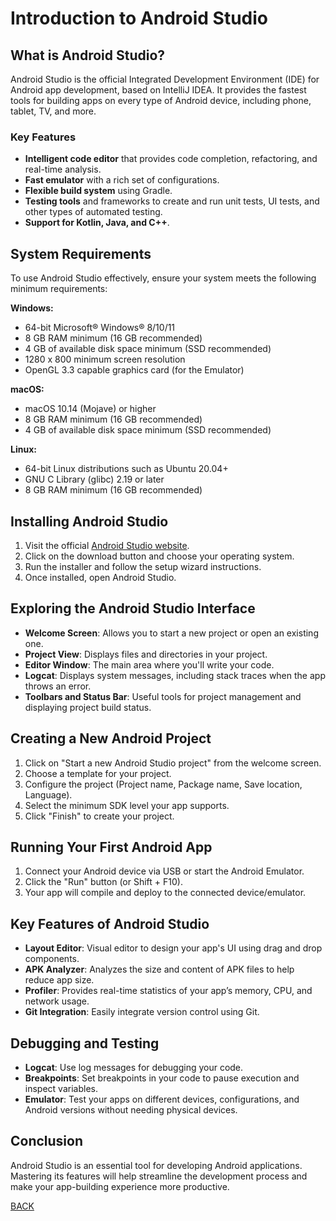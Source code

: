 
# Introduction to Android Studio

## What is Android Studio?
Android Studio is the official Integrated Development Environment (IDE) for Android app development, based on IntelliJ IDEA. It provides the fastest tools for building apps on every type of Android device, including phone, tablet, TV, and more.

### Key Features
- **Intelligent code editor** that provides code completion, refactoring, and real-time analysis.
- **Fast emulator** with a rich set of configurations.
- **Flexible build system** using Gradle.
- **Testing tools** and frameworks to create and run unit tests, UI tests, and other types of automated testing.
- **Support for Kotlin, Java, and C++**.

## System Requirements
To use Android Studio effectively, ensure your system meets the following minimum requirements:

**Windows:**
- 64-bit Microsoft® Windows® 8/10/11
- 8 GB RAM minimum (16 GB recommended)
- 4 GB of available disk space minimum (SSD recommended)
- 1280 x 800 minimum screen resolution
- OpenGL 3.3 capable graphics card (for the Emulator)

**macOS:**
- macOS 10.14 (Mojave) or higher
- 8 GB RAM minimum (16 GB recommended)
- 4 GB of available disk space minimum (SSD recommended)

**Linux:**
- 64-bit Linux distributions such as Ubuntu 20.04+
- GNU C Library (glibc) 2.19 or later
- 8 GB RAM minimum (16 GB recommended)

## Installing Android Studio
1. Visit the official [Android Studio website](https://developer.android.com/studio).
2. Click on the download button and choose your operating system.
3. Run the installer and follow the setup wizard instructions.
4. Once installed, open Android Studio.

## Exploring the Android Studio Interface
- **Welcome Screen**: Allows you to start a new project or open an existing one.
- **Project View**: Displays files and directories in your project.
- **Editor Window**: The main area where you'll write your code.
- **Logcat**: Displays system messages, including stack traces when the app throws an error.
- **Toolbars and Status Bar**: Useful tools for project management and displaying project build status.

## Creating a New Android Project
1. Click on "Start a new Android Studio project" from the welcome screen.
2. Choose a template for your project.
3. Configure the project (Project name, Package name, Save location, Language).
4. Select the minimum SDK level your app supports.
5. Click "Finish" to create your project.

## Running Your First Android App
1. Connect your Android device via USB or start the Android Emulator.
2. Click the "Run" button (or Shift + F10).
3. Your app will compile and deploy to the connected device/emulator.

## Key Features of Android Studio
- **Layout Editor**: Visual editor to design your app's UI using drag and drop components.
- **APK Analyzer**: Analyzes the size and content of APK files to help reduce app size.
- **Profiler**: Provides real-time statistics of your app’s memory, CPU, and network usage.
- **Git Integration**: Easily integrate version control using Git.

## Debugging and Testing
- **Logcat**: Use log messages for debugging your code.
- **Breakpoints**: Set breakpoints in your code to pause execution and inspect variables.
- **Emulator**: Test your apps on different devices, configurations, and Android versions without needing physical devices.

## Conclusion
Android Studio is an essential tool for developing Android applications. Mastering its features will help streamline the development process and make your app-building experience more productive.

[BACK](week-03/Materi.md) 


